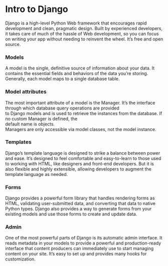 # Intro to Django
Django is a high-level Python Web framework that encourages rapid development and clean, pragmatic design. Built by experienced developers, it takes care of much of the hassle of Web development, so you can focus on writing your app without needing to reinvent the wheel. It’s free and open source.


### Models
A model is the single, definitive source of information about your data. It contains the essential fields and behaviors of the data you’re storing. Generally, each model maps to a single database table.


### Model attributes

The most important attribute of a model is the Manager. It’s the interface through which database query operations are provided<br> to Django models and is used to retrieve the instances from the database. If no custom Manager is defined, the<br> default name is objects.<br> Managers are only accessible via model classes, not the model instance.

### Templates
Django’s template language is designed to strike a balance between power and ease. It’s designed to feel comfortable and easy-to-learn to those used to working with HTML, like designers and front-end developers. But it is also flexible and highly extensible, allowing developers to augment the template language as needed.


### Forms
Django provides a powerful form library that handles rendering forms as HTML, validating user-submitted data, and converting that data to native Python types. Django also provides a way to generate forms from your existing models and use those forms to create and update data.

### Admin
One of the most powerful parts of Django is its automatic admin interface. It reads metadata in your models to provide a powerful and production-ready interface that content producers can immediately use to start managing content on your site. It’s easy to set up and provides many hooks for customization.
